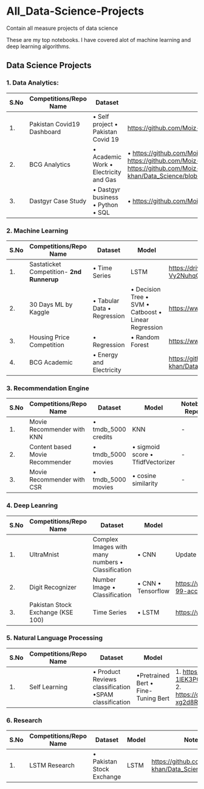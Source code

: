 # All_Data-Science-Projects
Contain all measure projects of data science

These are my top notebooks. I have covered alot of machine learning and deep learning algorithms. 

## Data Science Projects
### 1. Data Analytics:
| **S.No** | **Competitions/Repo Name** |  **Dataset** | **Notebook/Git Repo Links** |
| ------------ | ------------- | ------------ | -------------| 
| 1. | Pakistan Covid19 Dashboard | • Self project • Pakistan Covid 19 | https://github.com/Moiz-khan/Django_Covid_dashboard | <br />
| 2. | BCG Analytics | • Academic Work • Electricity and Gas | • https://github.com/Moizkhan/Data_Science/blob/master/Internships/BCG_academicWork_Internship/Module2/eda_starter.ipynb • https://github.com/Moiz-khan/Data_Science/blob/master/Internships/BCG_academicWork_Internship/Module2/eda_model_answer.ipynb • https://github.com/Moiz-khan/Data_Science/blob/master/Internships/BCG_academicWork_Internship/Module2/Exploratory%20Data%20Analysis%20PowerCo%20.ipynb | <br />
| 3. | Dastgyr Case Study | • Dastgyr business • Python • SQL | • https://github.com/Moiz-khan/Dastgyr_casestudy  | <br />

### 2. Machine Learning
| **S.No** | **Competitions/Repo Name** |  **Dataset** | **Model** | **Notebook/Git Repo Links** |
| ------------ | ------------- | ------------ | -------------| ------------- |
| 1. | Sastaticket Competition- **2nd Runnerup** | • Time Series | LSTM  | https://drive.google.com/file/d/15d3Ou7CbUapZWUmlPTboXNK-Vy2NuhqO/view?usp=sharing | <br />
| 2. | 30 Days ML by Kaggle | • Tabular Data • Regression | • Decision Tree • SVM • Catboost • Linear Regression |https://www.kaggle.com/code/moizkhan11/30-days-ml-competition |<br />
| 3. | Housing Price Competition | • Regression | • Random Forest | https://www.kaggle.com/code/moizkhan11/exercise-house-price-top-15 | <br />
| 4. | BCG Academic | • Energy and Electricity |  | https://github.com/Moiz-khan/Data_Science/tree/master/Internships/BCG_academicWork_Internship | <br />


### 3. Recommendation Engine
| **S.No** | **Competitions/Repo Name** |  **Dataset** | **Model** | **Notebook/Git Repo Links** |
| ------------ | ------------- | ------------ | -------------| ------------- |
| 1. | Movie Recommender with KNN | • tmdb_5000 credits | KNN  | - | <br />
| 2. | Content based Movie Recommender | • tmdb_5000 movies | • sigmoid score  • TfidfVectorizer | - | <br />
| 3. | Movie Recommender with CSR | • tmdb_5000 movies | • cosine similarity | - | <br />

### 4. Deep Leanring
| **S.No** | **Competitions/Repo Name** |  **Dataset** | **Model** | **Notebook/Git Repo Links** |
| ------------ | ------------- | ------------ | -------------| ------------- |
| 1. | UltraMnist | Complex Images with many numbers • Classification | • CNN | Update Soon | <br />
| 2. | Digit Recognizer | Number Image • Classification | • CNN • Tensorflow | https://www.kaggle.com/code/moizkhan11/digitrecognizer-99-acc |<br />
| 3. | Pakistan Stock Exchange (KSE 100) | Time Series | • LSTM | https://www.kaggle.com/code/moizkhan11/pakistanstockexch |<br/>

### 5. Natural Language Processing
| **S.No** | **Competitions/Repo Name** |  **Dataset** | **Model** | **Notebook/Git Repo Links** |
| ------------ | ------------- | ------------ | -------------| ------------- |
| 1. | Self Learning | • Product Reviews classification •SPAM classification | •Pretrained Bert • Fine-Tuning Bert  | 1. https://colab.research.google.com/drive/1cplJE-1lEK3P0HuPgAnZFcX_2lTJHlcy#scrollTo=4IYEcsvJpR2A <br />2. https://colab.research.google.com/drive/187pa9OGauupyUWNB-xg2d8RXp1dvQcrM | <br />


### 6. Research
| **S.No** | **Competitions/Repo Name** |  **Dataset** | **Model** | **Notebook/Git Repo Links** |
| ------------ | ------------- | ------------ | -------------| ------------- |
| 1. | LSTM Research | • Pakistan Stock Exchange | LSTM  | https://github.com/Moiz-khan/Data_Science/tree/master/LSTM_Research | <br />

